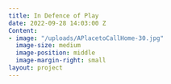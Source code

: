 ```yaml
---
title: In Defence of Play
date: 2022-09-28 14:03:00 Z
Content:
- image: "/uploads/APlacetoCallHome-30.jpg"
  image-size: medium
  image-position: middle
  image-margin-right: small
layout: project
---
```


